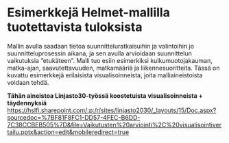 # Esimerkkejä Helmet-mallilla tuotettavista tuloksista

Mallin avulla saadaan tietoa suunnitteluratkaisuihin ja valintoihin jo suunnitteluprosessin aikana, ja sen avulla arvioidaan suunnittelun vaikutuksia ”etukäteen”. Malli tuo esiin esimerkiksi kulkumuotojakauman, matka-ajan, saavutettavuuden, matkamääriä ja liikennesuoritteita. Tässä on kuvattu esimerkkejä erilaisista visualisoinneista, joita malliaineistoista voidaan tehdä.

**Tähän aineistoa Linjasto30-työssä koostetuista visualisoinneista + täydennyksiä**
https://hslfi.sharepoint.com/:p:/r/sites/linjasto2030/_layouts/15/Doc.aspx?sourcedoc=%7BF81F8FC1-DD57-4FEC-B6DD-7C38CCBEB505%7D&file=Vaikutusten%20arviointi%2C%20visualisointivertailu.pptx&action=edit&mobileredirect=true
